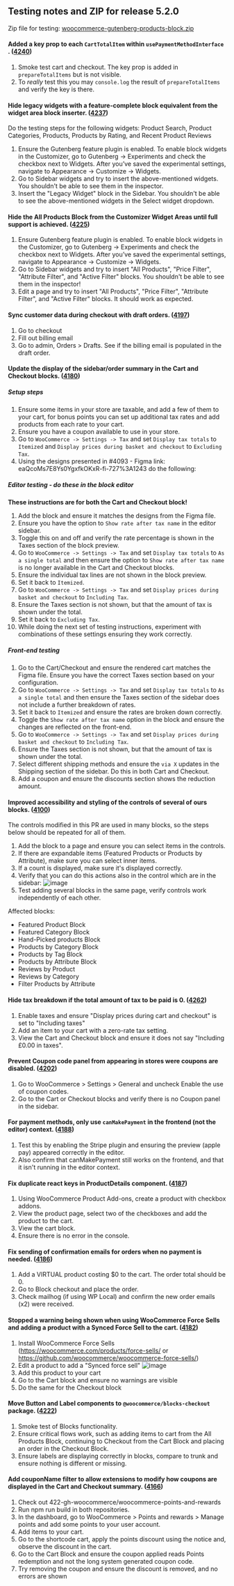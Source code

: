 ## Testing notes and ZIP for release 5.2.0

Zip file for testing: [woocommerce-gutenberg-products-block.zip](https://github.com/woocommerce/woocommerce-gutenberg-products-block/files/6547433/woocommerce-gutenberg-products-block.zip)

#### Added a key prop to each `CartTotalItem` within `usePaymentMethodInterface `. ([4240](https://github.com/woocommerce/woocommerce-gutenberg-products-block/pull/4240))
1. Smoke test cart and checkout. The key prop is added in `prepareTotalItems` but is not visible.
2. To _really_ test this you may `console.log` the result of `prepareTotalItems` and verify the key is there.

#### Hide legacy widgets with a feature-complete block equivalent from the widget area block inserter. ([4237](https://github.com/woocommerce/woocommerce-gutenberg-products-block/pull/4237))
Do the testing steps for the following widgets: Product Search, Product Categories, Products, Products by Rating, and Recent Product Reviews

1. Ensure the Gutenberg feature plugin is enabled. To enable block widgets in the Customizer, go to Gutenberg -> Experiments and check the checkbox next to Widgets. After you’ve saved the experimental settings, navigate to Appearance -> Customize -> Widgets.
2. Go to Sidebar widgets and try to insert the above-mentioned widgets. You shouldn't be able to see them in the inspector.
3. Insert the "Legacy Widget" block in the Sidebar. You shouldn't be able to see the above-mentioned widgets in the Select widget dropdown.

#### Hide the All Products Block from the Customizer Widget Areas until full support is achieved. ([4225](https://github.com/woocommerce/woocommerce-gutenberg-products-block/pull/4225))
1. Ensure Gutenberg feature plugin is enabled. To enable block widgets in the Customizer, go to Gutenberg -> Experiments and check the checkbox next to Widgets. After you’ve saved the experimental settings, navigate to Appearance -> Customize -> Widgets.
2. Go to Sidebar widgets and try to insert "All Products", "Price Filter", "Attribute Filter", and "Active Filter" blocks. You shouldn't be able to see them in the inspector!
3. Edit a page and try to insert "All Products", "Price Filter", "Attribute Filter", and "Active Filter" blocks. It should work as expected.

#### Sync customer data during checkout with draft orders. ([4197](https://github.com/woocommerce/woocommerce-gutenberg-products-block/pull/4197))
1. Go to checkout
2. Fill out billing email
3. Go to admin, Orders > Drafts. See if the billing email is populated in the draft order.

#### Update the display of the sidebar/order summary in the Cart and Checkout blocks. ([4180](https://github.com/woocommerce/woocommerce-gutenberg-products-block/pull/4180))

##### Setup steps
1. Ensure some items in your store are taxable, and add a few of them to your cart, for bonus points you can set up additional tax rates and add products from each rate to your cart.
2. Ensure you have a coupon available to use in your store.
3. Go to `WooCommerce -> Settings -> Tax` and set `Display tax totals` to `Itemized` and `Display prices during basket and checkout` to `Excluding Tax`.
2. Using the designs presented in #4093 - Figma link: eaQcoMs7E8Ys0YgxfkOKxR-fi-727%3A1243 do the following:

##### Editor testing - do these in the block editor

**These instructions are for both the Cart and Checkout block!**
1. Add the block and ensure it matches the designs from the Figma file.
2. Ensure you have the option to `Show rate after tax name` in the editor sidebar.
2. Toggle this on and off and verify the rate percentage is shown in the Taxes section of the block preview.
4. Go to `WooCommerce -> Settings -> Tax` and set `Display tax totals` to `As a single total` and then ensure the option to `Show rate after tax name` is no longer available in the Cart and Checkout blocks.
5. Ensure the individual tax lines are not shown in the block preview.
6. Set it back to `Itemized`.
6.  Go to `WooCommerce -> Settings -> Tax` and set `Display prices during basket and checkout` to `Including Tax`.
7. Ensure the Taxes section is not shown, but that the amount of tax is shown under the total.
8. Set it back to `Excluding Tax`.
8. While doing the next set of testing instructions, experiment with combinations of these settings ensuring they work correctly.

##### Front-end testing
1. Go to the Cart/Checkout and ensure the rendered cart matches the Figma file. Ensure you have the correct Taxes section based on your configuration.
4. Go to `WooCommerce -> Settings -> Tax` and set `Display tax totals` to `As a single total` and then ensure the Taxes section of the sidebar does not include a further breakdown of rates.
5. Set it back to `Itemized` and ensure the rates are broken down correctly.
6. Toggle the `Show rate after tax name` option in the block and ensure the changes are reflected on the front-end.
6.  Go to `WooCommerce -> Settings -> Tax` and set `Display prices during basket and checkout` to `Including Tax`.
7. Ensure the Taxes section is not shown, but that the amount of tax is shown under the total.
8. Select different shipping methods and ensure the `via X` updates in the Shipping section of the sidebar. Do this in both Cart and Checkout.
9. Add a coupon and ensure the discounts section shows the reduction amount.

#### Improved accessibility and styling of the controls of several of ours blocks. ([4100](https://github.com/woocommerce/woocommerce-gutenberg-products-block/pull/4100))
The controls modified in this PR are used in many blocks, so the steps below should be repeated for all of them.

1. Add the block to a page and ensure you can select items in the controls.
2. If there are expandable items (Featured Products or Products by Attribute), make sure you can select inner items.
3. If a count is displayed, make sure it's displayed correctly.
4. Verify that you can do this actions also in the control which are in the sidebar:
   ![image](https://user-images.githubusercontent.com/3616980/115864612-63d51e80-a437-11eb-9553-db9f115081e4.png)
5. Test adding several blocks in the same page, verify controls work independently of each other.

Affected blocks:
* Featured Product Block
* Featured Category Block
* Hand-Picked products Block
* Products by Category Block
* Products by Tag Block
* Products by Attribute Block
* Reviews by Product
* Reviews by Category
* Filter Products by Attribute

#### Hide tax breakdown if the total amount of tax to be paid is 0. ([4262](https://github.com/woocommerce/woocommerce-gutenberg-products-block/pull/4262))
1. Enable taxes and ensure "Display prices during cart and checkout" is set to "Including taxes"
2. Add an item to your cart with a zero-rate tax setting.
3. View the Cart and Checkout block and ensure it does not say "Including £0.00 in taxes".

#### Prevent Coupon code panel from appearing in stores were coupons are disabled. ([4202](https://github.com/woocommerce/woocommerce-gutenberg-products-block/pull/4202))
1. Go to WooCommerce > Settings > General and uncheck Enable the use of coupon codes.
2. Go to the Cart or Checkout blocks and verify there is no Coupon panel in the sidebar.

#### For payment methods, only use `canMakePayment` in the frontend (not the editor) context. ([4188](https://github.com/woocommerce/woocommerce-gutenberg-products-block/pull/4188))
1. Test this by enabling the Stripe plugin and ensuring the preview (apple pay) appeared correctly in the editor.
2. Also confirm that canMakePayment still works on the frontend, and that it isn't running in the editor context.

#### Fix duplicate react keys in ProductDetails component. ([4187](https://github.com/woocommerce/woocommerce-gutenberg-products-block/pull/4187))
1. Using WooCommerce Product Add-ons, create a product with checkbox addons.
2. View the product page, select two of the checkboxes and add the product to the cart.
3. View the cart block.
4. Ensure there is no error in the console.

#### Fix sending of confirmation emails for orders when no payment is needed. ([4186](https://github.com/woocommerce/woocommerce-gutenberg-products-block/pull/4186))
1. Add a VIRTUAL product costing $0 to the cart. The order total should be 0.
2. Go to Block checkout and place the order.
3. Check mailhog (if using WP Local) and confirm the new order emails (x2) were received.

#### Stopped a warning being shown when using WooCommerce Force Sells and adding a product with a Synced Force Sell to the cart. ([4182](https://github.com/woocommerce/woocommerce-gutenberg-products-block/pull/4182))
1. Install WooCommerce Force Sells (https://woocommerce.com/products/force-sells/ or https://github.com/woocommerce/woocommerce-force-sells/)
2. Edit a product to add a "Synced force sell"
   ![image](https://user-images.githubusercontent.com/5656702/117461956-0caa7000-af46-11eb-9638-40671d798570.png)
3. Add this product to your cart
4. Go to the Cart block and ensure no warnings are visible
5. Do the same for the Checkout block

#### Move Button and Label components to `@woocommerce/blocks-checkout` package. ([4222](https://github.com/woocommerce/woocommerce-gutenberg-products-block/pull/4222))
1. Smoke test of Blocks functionality.
2. Ensure critical flows work, such as adding items to cart from the All Products Block, continuing to Checkout from the Cart Block and placing an order in the Checkout Block.
3. Ensure labels are displaying correctly in blocks, compare to trunk and ensure nothing is different or missing.

#### Add couponName filter to allow extensions to modify how coupons are displayed in the Cart and Checkout summary. ([4166](https://github.com/woocommerce/woocommerce-gutenberg-products-block/pull/4166))
1. Check out 422-gh-woocommerce/woocommerce-points-and-rewards
2. Run npm run build in both repositories.
3. In the dashboard, go to WooCommerce > Points and rewards > Manage points and add some points to your user account.
4. Add items to your cart.
5. Go to the shortcode cart, apply the points discount using the notice and, observe the discount in the cart.
6. Go to the Cart Block and ensure the coupon applied reads Points redemption and not the long system generated coupon code.
7. Try removing the coupon and ensure the discount is removed, and no errors are shown


